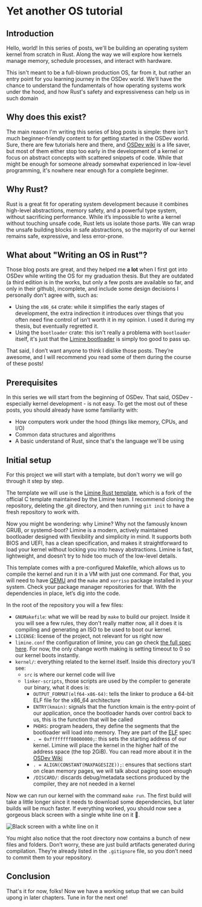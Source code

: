 # Yet another OS tutorial

## Introduction
Hello, world! In this series of posts, we'll be building an operating system kernel from scratch
in Rust. Along the way we will explore how kernels manage memory, schedule processes, and interact with hardware.

This isn't meant to be a full-blown production OS, far from it, but rather an entry point for you learning journey in the
OSDev world. We'll have the chance to understand the fundamentals of how operating systems work under the hood, and how Rust's
safety and expressiveness can help us in such domain

## Why does this exist?
The main reason I'm writing this series of blog posts is simple: there isn't much beginner-friendly content to for getting started in the OSDev world. Sure,
there are few tutorials here and there, and [OSDev wiki](https://wiki.osdev.org/Expanded_Main_Page) is a life saver, but most of them either stop too
early in the development of a kernel or focus on abstract concepts with scattered snippets of code. While that might be enough for someone already 
somewhat experienced in low-level programming, it's nowhere near enough for a complete beginner.

## Why Rust?
Rust is a great fit for operating system development because it combines high-level abstractions,
memory safety, and a powerful type system, without sacrificing performance.
While it’s impossible to write a kernel without touching unsafe code, Rust lets us isolate those parts.
We can wrap the unsafe building blocks in safe abstractions, so the majority of our kernel remains safe, expressive, and less error-prone.

## What about "Writing an OS in Rust"?
Those blog posts are great, and they helped me **a lot** when I first got into OSDev while writing the OS for my graduation thesis. 
But they are outdated (a third edition is in the works, but only a few posts are available so far, and only in their github), incomplete, 
and include some design decisions I personally don't agree with, such as:

- Using the `x86_64` crate: while it simplifies the early stages of development, the extra indirection it
introduces over things that you often need fine control of isn’t worth it in my opinion.
I used it during my thesis, but eventually regretted it.
- Using the `bootloader` crate: this isn't really a problema with `bootloader` itself, it's just that the
[Limine bootloader](https://github.com/limine-bootloader/limine) is simply too good to pass up.

That said, I don’t want anyone to think I dislike those posts. They’re awesome, and I will recommend you read some of them during the course of these posts!

## Prerequisites
In this series we will start from the beginning of OSDev. That said, OSDev - especially kernel development - is not easy.
To get the most out of these posts, you should already have some familiarity with:

- How computers work under the hood (things like memory, CPUs, and I/O)
- Common data structures and algorithms
- A basic understand of Rust, since that's the language we'll be using

## Initial setup
For this project we will start with a template, but don't worry we will go through it step by step.

The template we will use is the [Limine Rust template](https://github.com/limine-bootloader/limine-c-template), which is a fork of the
official C template maintained by the Limine team. I recommend cloning the repository, deleting the .git directory, and then running `git init`
to have a fresh repository to work with.

Now you might be wondering: why Limine? Why not the famously known GRUB, or systemd-boot? Limine is a modern,
actively maintained bootloader designed with flexibility and simplicity in mind. It supports both BIOS and UEFI, has a clean specification,
and makes it straightforward to load your kernel without locking you into heavy abstractions.
Limine is fast, lightweight, and doesn’t try to hide too much of the low-level details.

This template comes with a pre-configured Makefile, which allows us to compile the kernel and run it in a VM with just one command.
For that, you will need to have [QEMU](https://www.qemu.org/) and the `make` and `xorriso` package installed in your system. Check your package manager
repositories for that. With the dependencies in place, let’s dig into the code.

In the root of the repository you will a few files:

- `GNUMakefile`: what we will be read by `make` to build our project. Inside it you will see a few rules, they don't
really matter now, all it does it is compiling and generating an ISO to be used to boot our kernel.
- `LICENSE`: license of the project, not relevant for us right now
- `limine.conf` the configuration of limine, you can go check [the full spec here](https://github.com/limine-bootloader/limine/blob/v9.x/CONFIG.md).
For now, the only change worth making is setting timeout to 0 so our kernel boots instantly.
- `kernel/`: everything related to the kernel itself. Inside this directory you'll see:
    - `src` is where our kernel code will live
    - `linker-scripts`, those scripts are used by the compiler to generate our binary, what it does is:
        - `OUTPUT_FORMAT(elf64-x86-64)`: tells the linker to produce a 64-bit ELF file for the x86_64 architecture
        - `ENTRY(kmain)`: signals that the function kmain is the entry-point of our application, once the bootloader
        hands over control back to us, this is the function that will be called
        - `PHDRS`: program headers, they define the segments that the bootloader will load into memory. They are part of the
        [ELF](https://wiki.osdev.org/ELF) spec
        - `. = 0xffffffff80000000;`: this sets the starting address of our kernel. Limine will place the kernel in the higher half
        of the address space (the top 2GiB). You can read more about it in the [OSDev Wiki](https://wiki.osdev.org/Higher_Half_Kernel)
        - `. = ALIGN(CONSTANT(MAXPAGESIZE));`: ensures that sections start on clean memory pages, we will talk about paging soon enough
        - `/DISCARD/`: discards debug/metadata sections produced by the compiler, they are not needed in a kernel

Now we can run our kernel with the command `make run`. The first build will take a little longer since it needs
to download some dependencies, but later builds will be much faster. If everything worked,
you should now see a gorgeous black screen with a single white line on it 🎉.

![Black screen with a white line on it](/posts/osdev/images/1-intro/1.png)

You might also notice that the root directory now contains a bunch of new files and folders.
Don’t worry, these are just build artifacts generated during compilation. 
They’re already listed in the `.gitignore` file, so you don’t need to commit them to your repository.

## Conclusion
That's it for now, folks! Now we have a working setup that we can build upong in later chapters. Tune in for the next one!
